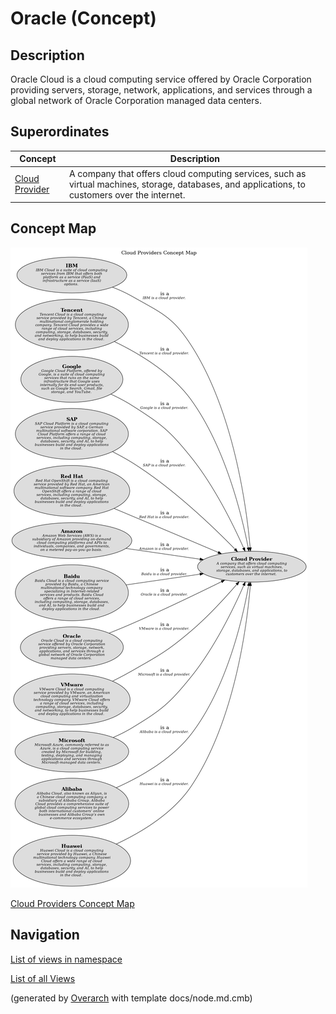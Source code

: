 
# Oracle (Concept)
## Description
Oracle Cloud is a cloud computing service offered by Oracle Corporation providing servers, storage, network, applications, and services through a global network of Oracle Corporation managed data centers.

## Superordinates
| Concept | Description |
|---|---|
| [Cloud Provider](../../../software-development/cloud/cloud-provider.md)| A company that offers cloud computing services, such as virtual machines, storage, databases, and applications, to customers over the internet. |

## Concept Map
![Cloud Providers Concept Map](../../../software-development/cloud/provider/concept-view.png)

[Cloud Providers Concept Map](../../../software-development/cloud/provider/concept-view.md)


## Navigation
[List of views in namespace](./views-in-namespace.md)

[List of all Views](../../../views.md)


(generated by [Overarch](https://github.com/soulspace-org/overarch) with template docs/node.md.cmb)
